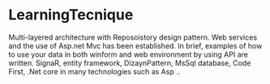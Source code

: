 # LearningTecnique
 Multi-layered architecture with Reposoistory design pattern. Web services and the use of Asp.net Mvc has been established. In brief, examples of how to use your data in both winform and web environment by using API are written. SignaR, entity framework, DizaynPattern, MsSql database, Code First, .Net core in many technologies such as Asp ..

